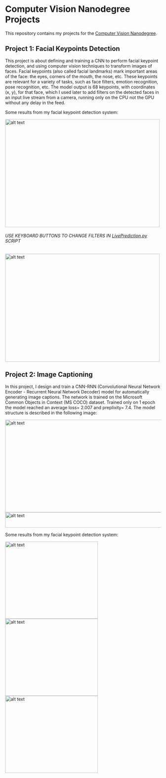 # Computer Vision Nanodegree Projects
This repository contains my projects for the [Computer Vision Nanodegree](https://www.udacity.com/course/computer-vision-nanodegree--nd891).

## Project 1: Facial Keypoints Detection

This project is about defining and training a CNN to perform facial keypoint detection, and using computer vision techniques to transform images of faces. Facial keypoints (also called facial landmarks) mark important areas of the face: the eyes, corners of the mouth, the nose, etc. These keypoints are relevant for a variety of tasks, such as face filters, emotion recognition, pose recognition, etc. The model output is 68 keypoints, with coordinates (x, y), for that face, which I used later to add filters on the detected faces in an input live stream from a camera, running only on the CPU not the GPU without any delay in the feed.

Some results from my facial keypoint detection system:

<img src="https://github.com/RowanHisham/README-Images/blob/master/facialKeypoints.jpg" alt="alt text" width="500" height="350">

###### USE KEYBOARD BUTTONS TO CHANGE FILTERS IN [LivePrediction.py](https://github.com/RowanHisham/ComputerVision-nanodegree-Projects/blob/master/CVND-P1-FacialKeypointsDetecion/LivePrediction.py) SCRIPT

<img src="https://github.com/RowanHisham/README-Images/blob/master/facialKeypoints2.jpg" alt="alt text" width="500" height="350">

## Project 2: Image Captioning
In this project, I design and train a CNN-RNN (Convolutional Neural Network Encoder - Recurrent Neural Network Decoder) model for automatically generating image captions. The network is trained on the Microsoft Common Objects in Context (MS COCO) dataset. Trained only on 1 epoch the model reached an average loss= 2.007 and preplixity= 7.4. The model structure is described in the following image:

<img src="https://github.com/RowanHisham/README-Images/blob/master/imageCaptioning6.png" alt="alt text" width="800" height="300">

<img src="https://github.com/RowanHisham/README-Images/blob/master/imageCaptioning4.png" alt="alt text" width="900" height="50">


Some results from my facial keypoint detection system:

<img src="https://github.com/RowanHisham/README-Images/blob/master/imageCaptioning1.png" alt="alt text" width="300" height="250"><img src="https://github.com/RowanHisham/README-Images/blob/master/imageCaptioning2.png" alt="alt text" width="300" height="250"><img src="https://github.com/RowanHisham/README-Images/blob/master/imageCaptioning3.png" alt="alt text" width="300" height="250">


